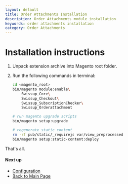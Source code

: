 ```yaml
---
layout: default
title: Order Attachments Installation
description: Order Attachments module installation
keywords: order attachments installation
category: Order Attachments
---
```


# Installation instructions

 1. Unpack extension archive into Magento root folder.
 2. Run the following commands in terminal:

    ```bash
    cd <magento_root>
    bin/magento module:enable\
        Swissup_Core\
        Swissup_Checkout\
        Swissup_SubscriptionChecker\
        Swissup_Orderattachment

    # run magento upgrade scripts
    bin/magento setup:upgrade

    # regenerate static content
    rm -rf pub/static/_requirejs var/view_preprocessed
    bin/magento setup:static-content:deploy
    ```

That's all.

#### Next up

 -  [Configuration](../#configuration)
 -  [Back to Main Page](../)
